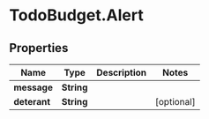 # TodoBudget.Alert

## Properties

Name | Type | Description | Notes
------------ | ------------- | ------------- | -------------
**message** | **String** |  | 
**deterant** | **String** |  | [optional] 


